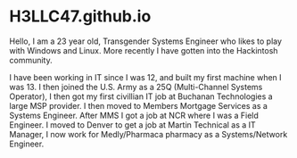 # H3LLC47.github.io
Hello, I am a 23 year old, Transgender Systems Engineer who likes to play with Windows and Linux. More recently I have gotten into the Hackintosh community.

I have been working in IT since I was 12, and built my first machine when I was 13. I then joined the U.S. Army as a 25Q (Multi-Channel Systems Operator), I then got my first civillian IT job at Buchanan Technologies a large MSP provider. I then moved to Members Mortgage Services as a Systems Engineer. After MMS I got a job at NCR where I was a Field Engineer. I moved to Denver to get a job at Martin Technical as a IT Manager, I now work for Medly/Pharmaca pharmacy as a Systems/Network Engineer.
